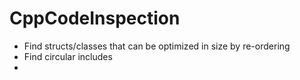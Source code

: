 # CppCodeInspection

* Find structs/classes that can be optimized in size by re-ordering
* Find circular includes
* 
